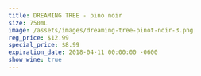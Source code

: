 ```yaml
---
title: DREAMING TREE - pino noir
size: 750mL
image: /assets/images/dreaming-tree-pinot-noir-3.png
reg_price: $12.99
special_price: $8.99
expiration_date: 2018-04-11 00:00:00 -0600
show_wine: true
---
```


